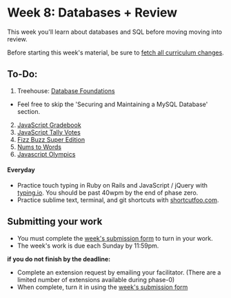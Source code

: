 # Week 8: Databases + Review

This week you'll learn about databases and SQL before moving moving into review.

Before starting this week's material, be sure to [fetch all curriculum changes](https://github.com/dev-academy-phase0/phase-0-handbook/blob/master/fetching-changes.md).

## To-Do:

1. Treehouse: [Database Foundations](http://teamtreehouse.com/library/database-foundations)
  - Feel free to skip the 'Securing and Maintaining a MySQL Database' section.
2. [JavaScript Gradebook](./2-js-gradebook)
3. [JavaScript Tally Votes](./3-js-tally-votes)
4. [Fizz Buzz Super Edition](./5-fizz-buzz)
5. [Nums to Words](./6-nums-to-words)
6. [Javascript Olympics](./7-js-olympics)

#### Everyday
- Practice touch typing in Ruby on Rails and JavaScript / jQuery with [typing.io](https://typing.io). You should be past 40wpm by the end of phase zero.
- Practice sublime text, terminal, and git shortcuts with [shortcutfoo.com](https://www.shortcutfoo.com/).

## Submitting your work

- You must complete the [week's submission form](http://goo.gl/forms/6txOOlWgyr) to turn in your work.
- The week's work is due each Sunday by 11:59pm.    

**if you do not finish by the deadline:**

- Complete an extension request by emailing your facilitator. (There are a limited number of extensions available during phase-0)
- When complete, turn it in using the [week's submission form](http://goo.gl/forms/6txOOlWgyr)
